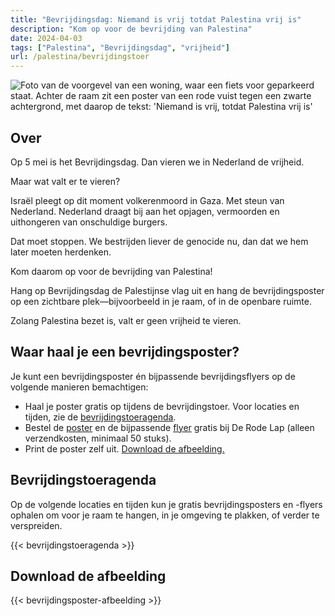 ```yaml
---
title: "Bevrijdingsdag: Niemand is vrij totdat Palestina vrij is"
description: "Kom op voor de bevrijding van Palestina"
date: 2024-04-03
tags: ["Palestina", "Bevrijdingsdag", "vrijheid"]
url: /palestina/bevrijdingstoer
---
```


![Foto van de voorgevel van een woning, waar een fiets voor geparkeerd staat. Achter de raam zit een poster van een rode vuist tegen een zwarte achtergrond, met daarop de tekst: 'Niemand is vrij, totdat Palestina vrij is'](/img/niemand-is-vrij_raamposter.jpg)

## Over

Op 5 mei is het Bevrijdingsdag. Dan vieren we in Nederland de vrijheid.

Maar wat valt er te vieren?

Israël pleegt op dit moment volkerenmoord in Gaza. Met steun van Nederland. Nederland draagt bij aan het opjagen, vermoorden en uithongeren van onschuldige burgers.

Dat moet stoppen. We bestrijden liever de genocide nu, dan dat we hem later moeten herdenken.

Kom daarom op voor de bevrijding van Palestina!

Hang op Bevrijdingsdag de Palestijnse vlag uit en hang de bevrijdingsposter op een zichtbare plek—bijvoorbeeld in je raam, of in de openbare ruimte.

Zolang Palestina bezet is, valt er geen vrijheid te vieren.

## Waar haal je een bevrijdingsposter? 

Je kunt een bevrijdingsposter én bijpassende bevrijdingsflyers op de volgende manieren bemachtigen:
- Haal je poster gratis op tijdens de bevrijdingstoer. Voor locaties en tijden, zie de [bevrijdingstoeragenda](#bevrijdingstoeragenda).
- Bestel de [poster](https://derodelap.nl/product/palestinavrij-poster/) en de bijpassende [flyer](https://derodelap.nl/product/vrij-palestina-flyers/) gratis bij De Rode Lap (alleen verzendkosten, minimaal 50 stuks).
- Print de poster zelf uit. [Download de afbeelding.](#download-de-afbeelding)

## Bevrijdingstoeragenda

Op de volgende locaties en tijden kun je gratis bevrijdingsposters en -flyers ophalen om voor je raam te hangen, in je omgeving te plakken, of verder te verspreiden.

{{< bevrijdingstoeragenda >}}

## Download de afbeelding

{{< bevrijdingsposter-afbeelding >}}
